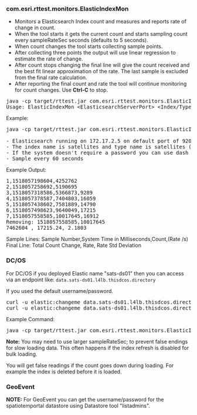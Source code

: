 ### com.esri.rttest.monitors.ElasticIndexMon

- Monitors a Elasticsearch Index count and measures and reports rate of change in count.  
- When the tool starts it gets the current count and starts sampling count every sampleRateSec seconds (defaults to 5 seconds).
- When count changes the tool starts collecting sample points. 
- After collecting three points the output will use linear regression to estimate the rate of change.
- After count stops changing the final line will give the count received and the best fit linear approximation of the rate.  The last sample is excluded from the final rate calculation.
- After reporting the final count and rate the tool will continue monitoring for count changes.  Use **Ctrl-C** to stop.

<pre>
java -cp target/rttest.jar com.esri.rttest.monitors.ElasticIndexMon
Usage: ElasticIndexMon &lt;ElasticsearchServerPort&gt; &lt;Index/Type&gt; (&lt;username&gt; &lt;password> &lt;sampleRateSec&gt;)
</pre>

Example:

<pre>
java -cp target/rttest.jar com.esri.rttest.monitors.ElasticIndexMon 172.17.2.5:9200 satellites/satellites - - 60

- Elasticsearch running on 172.17.2.5 on default port of 9200
- The index name is satellites and type name is satellites (satellites/satellites)
- If the system doesn't require a password you can use dash
- Sample every 60 seconds
</pre>

Example Output:
<pre>
1,1518057198604,4252762
2,1518057258692,5190695
3,1518057318586,5366873,9289
4,1518057378587,7404803,16059
5,1518057438602,7581889,14790
6,1518057498623,9640049,17215
7,1518057558585,10017645,16912
Removing: 1518057558585,10017645
7462604 , 17215.24, 2.1803
</pre>

Sample Lines: Sample Number,System Time in Milliseconds,Count,(Rate /s)
Final Line: Total Count Change, Rate, Rate Std Deviation 

### DC/OS

For DC/OS if you deployed Elastic name "sats-ds01" then you can access via an endpoint like: `data.sats-ds01.l4lb.thisdcos.directory`

If you used the default username/password.

<pre>
curl -u elastic:changeme data.sats-ds01.l4lb.thisdcos.directory:9200
curl -u elastic:changeme data.sats-ds01.l4lb.thisdcos.directory:9200/_aliases?pretty
</pre>

Example Command:
<pre>
java -cp target/rttest.jar com.esri.rttest.monitors.ElasticIndexMon data.sats-ds01.l4lb.thisdcos.directory:9200 planes-bat/planes-bat elastic changeme 60
</pre>

**Note:** You may need to use larger sampleRateSec; to prevent false endings for slow loading data. This often happens if the index refresh is disabled for bulk loading.

You will get false readings if the count goes down during loading.  For example the index is deleted before it is loaded. 


### GeoEvent

**NOTE:** For GeoEvent you can get the username/password for the spatiotemportal datastore using Datastore tool "listadmins". 


